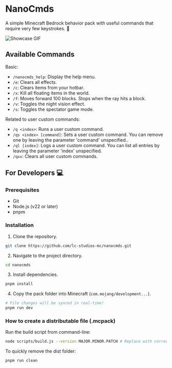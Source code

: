 # NanoCmds

A simple Minecraft Bedrock behavior pack with useful commands that require very few keystrokes. 🤩

![Showcase GIF](https://media2.giphy.com/media/v1.Y2lkPTc5MGI3NjExMzM5bWNzOWlzdXExYnJpczEzcDh5cWRyaDB4dmY3aGt0ODA5eTdsbiZlcD12MV9pbnRlcm5hbF9naWZfYnlfaWQmY3Q9Zw/TiXaxy3OtIfSStfGLP/giphy.gif)

## Available Commands

Basic:

- `/nanocmds_help`: Display the help menu.
- `/e`: Clears all effects.
- `/c`: Clears items from your hotbar.
- `/x`: Kill all floating items in the world.
- `/f`: Moves forward 100 blocks. Stops when the ray hits a block.
- `/v`: Toggles the night vision effect.
- `/s`: Toggles the spectator game mode.

Related to user custom commands:

- `/q <index>`: Runs a user custom command.
- `/qs <index> [command]`: Sets a user custom command. You can remove one by leaving the parameter 'command' unspecified..
- `/ql [index]`: Logs a user custom command. You can list all entries by leaving the parameter 'index' unspecified.
- `/qxx`: Clears all user custom commands.

## For Developers :computer:

### Prerequisites

- Git
- Node.js (v22 or later)
- pnpm

### Installation

1. Clone the repository.

```bash
git clone https://github.com/lc-studios-mc/nanocmds.git
```

2. Navigate to the project directory.

```bash
cd nanocmds
```

3. Install dependencies.

```bash
pnpm install
```

4. Copy the pack folder into Minecraft (`com.mojang/development...`).

```bash
# File changes will be synced in real-time!
pnpm run dev
```

### How to create a distributable file (.mcpack)

Run the build script from command-line:

```bash
node scripts/build.js --version MAJOR.MINOR.PATCH # Replace with correct version, such as 1.0.0
```

To quickly remove the dist folder:

```bash
pnpm run clean
```
